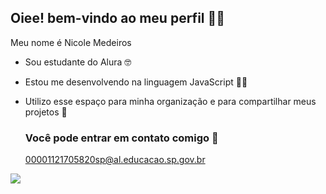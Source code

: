 ## Oiee! bem-vindo ao meu perfil 🌻🌈

Meu nome é Nicole Medeiros
- Sou estudante do Alura 🤓
- Estou me desenvolvendo na linguagem JavaScript 👩‍🎓
- Utilizo esse espaço para minha organização e para compartilhar meus projetos 🌷 

  ### Você pode entrar em contato comigo 💌
  
  00001121705820sp@al.educacao.sp.gov.br


![](https://media1.tenor.com/m/YuM6wBwv9j8AAAAd/swifferpics-taylor-swift.gif)  
